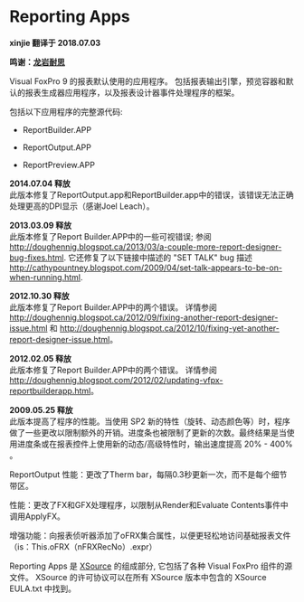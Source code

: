 # Reporting Apps

**xinjie 翻译于 2018.07.03**

**鸣谢：[龙岩耐思](http://www.fjlynice.com/)**

Visual FoxPro 9 的报表默认使用的应用程序。 包括报表输出引擎，预览容器和默认的报表生成器应用程序，以及报表设计器事件处理程序的框架。

包括以下应用程序的完整源代码:

* ReportBuilder.APP

* ReportOutput.APP

* ReportPreview.APP

**2014.07.04 释放**  
此版本修复了ReportOutput.app和ReportBuilder.app中的错误，该错误无法正确处理更高的DPI显示（感谢Joel Leach）。

**2013.03.09 释放**  
此版本修复了Report Builder.APP中的一些可视错误; 参阅 <a href="http://doughennig.blogspot.ca/2013/03/a-couple-more-report-designer-bug-fixes.html" target="_blank">http://doughennig.blogspot.ca/2013/03/a-couple-more-report-designer-bug-fixes.html</a>. 它还修复了以下链接中描述的 "SET TALK" bug 描述<a href="http://cathypountney.blogspot.com/2009/04/set-talk-appears-to-be-on-when-running.html" target="_blank">http://cathypountney.blogspot.com/2009/04/set-talk-appears-to-be-on-when-running.html</a>.

**2012.10.30 释放**  
此版本修复了Report Builder.APP中的两个错误。 详情参阅 <a href="http://doughennig.blogspot.ca/2012/09/fixing-another-report-designer-issue.html" target="_blank">http://doughennig.blogspot.ca/2012/09/fixing-another-report-designer-issue.html</a> 和 <a href="http://doughennig.blogspot.ca/2012/10/fixing-yet-another-report-designer-issue.html" target="_blank">http://doughennig.blogspot.ca/2012/10/fixing-yet-another-report-designer-issue.html</a>。

**2012.02.05 释放**  
此版本修复了Report Builder.APP中的两个错误。 详情参阅 <a href="http://doughennig.blogspot.com/2012/02/updating-vfpx-reportbuilderapp.html" target="_blank">http://doughennig.blogspot.com/2012/02/updating-vfpx-reportbuilderapp.html</a>。

**2009.05.25 释放**  
此版本提高了程序的性能。当使用 SP2 新的特性（旋转、动态颜色等）时，程序做了一些更改以限制额外的开销。进度条也被限制了更新的次数。最终结果是当使用进度条或在报表控件上使用新的动态/高级特性时，输出速度提高 20% - 400% 。

ReportOutput 性能：更改了Therm bar，每隔0.3秒更新一次，而不是每个细节带区。

性能：更改了FX和GFX处理程序，以限制从Render和Evaluate Contents事件中调用ApplyFX。

增强功能：向报表侦听器添加了oFRX集合属性，以便更轻松地访问基础报表文件（is：This.oFRX（nFRXRecNo）.expr）

Reporting Apps 是 [XSource](https://github.com/VFPX/XSource) 的组成部分, 它包括了各种 Visual FoxPro 组件的源文件。 XSource 的许可协议可以在所有 XSource 版本中包含的 XSource EULA.txt 中找到。
